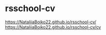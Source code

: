 # rsschool-cv

https://NataliiaBoiko22.github.io/rsschool-cv/
https://NataliiaBoiko22.github.io/rsschool-cv/cv
